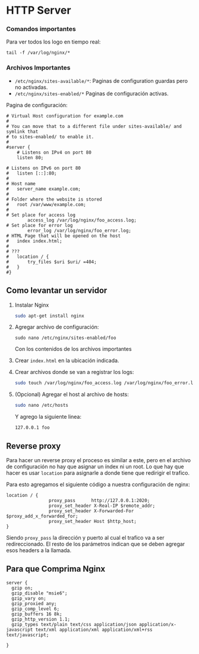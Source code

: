 # HTTP Server

### Comandos importantes

Para ver todos los logo en tiempo real:

```
tail -f /var/log/nginx/*
```

### Archivos Importantes

- `/etc/nginx/sites-available/*`: Paginas de configuration guardas pero no activadas.
- `/etc/nginx/sites-enabled/*` Paginas de configuración activas.

Pagina de configuración:

```
# Virtual Host configuration for example.com
#
# You can move that to a different file under sites-available/ and symlink that
# to sites-enabled/ to enable it.
#
#server {
	# Listens on IPv4 on port 80
	listen 80;
	
# Listens on IPv6 on port 80	
#	listen [::]:80;
#
# Host name
#	server_name example.com;
#
# Folder where the website is stored
#	root /var/www/example.com;
#
# Set place for access log
        access_log /var/log/nginx/foo_access.log;
# Set place for error log
        error_log /var/log/nginx/foo_error.log;
# HTML Page that will be opened on the host
#	index index.html;
#
# ???
#	location / {
#		try_files $uri $uri/ =404;
#	}
#}
```

## Como levantar un servidor

1. Instalar Nginx

   ```bash
   sudo apt-get install nginx
   ```

2. Agregar archivo de configuración:

   ```
   sudo nano /etc/nginx/sites-enabled/foo
   ```

   Con los contenidos de los archivos importantes

3. Crear `index.html` en la ubicación indicada.

4. Crear archivos donde se van a registrar los logs:

   ```bash
   sudo touch /var/log/nginx/foo_access.log /var/log/nginx/foo_error.log
   ```
   
5. (Opcional) Agregar el host al archivo de hosts:
   ```bash
   sudo nano /etc/hosts
   ```

   Y agrego la siguiente linea:

   ```
   127.0.0.1 foo
   ```

## Reverse proxy

Para hacer un reverse proxy el proceso es similar a este, pero en el archivo de configuración no hay que asignar un índex ni un root. Lo que hay que hacer es usar `location` para asignarle a donde tiene que redirigir el trafico.

Para esto agregamos el siguiente código a nuestra configuración de nginx:

```nginx
location / {
                proxy_pass      http://127.0.0.1:2020;
                proxy_set_header X-Real-IP $remote_addr;
                proxy_set_header X-Forwarded-For $proxy_add_x_forwarded_for;
                proxy_set_header Host $http_host;
}
```

Siendo `proxy_pass` la dirección y puerto al cual el trafico va a ser redireccionado. El resto de los parámetros indican que se deben agregar esos headers a la llamada.

## Para que Comprima Nginx

```nginx
server {
  gzip on; 
  gzip_disable "msie6";
  gzip_vary on;
  gzip_proxied any;
  gzip_comp_level 6;
  gzip_buffers 16 8k;
  gzip_http_version 1.1;
  gzip_types text/plain text/css application/json application/x-javascript text/xml application/xml application/xml+rss text/javascript;
  
}
```



